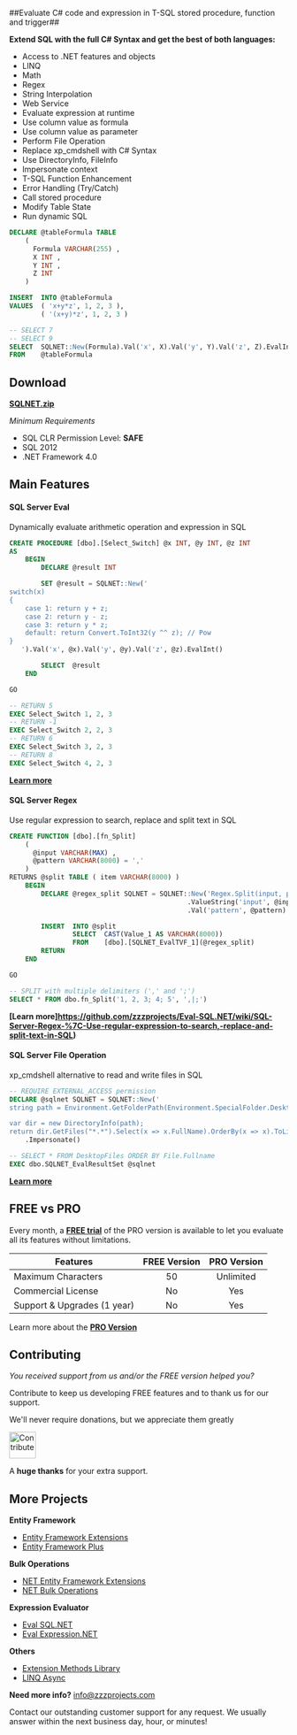 ##Evaluate C# code and expression in T-SQL stored procedure, function and trigger##

**Extend SQL with the full C# Syntax and get the best of both languages:**

- Access to .NET features and objects
 - LINQ
 - Math
 - Regex
 - String Interpolation
 - Web Service
- Evaluate expression at runtime
 - Use column value as formula
 - Use column value as parameter
- Perform File Operation
 - Replace xp_cmdshell with C# Syntax
 - Use DirectoryInfo, FileInfo
 - Impersonate context
- T-SQL Function Enhancement
 - Error Handling (Try/Catch)
 - Call stored procedure
 - Modify Table State
 - Run dynamic SQL
 
    
```sql
DECLARE @tableFormula TABLE
    (
      Formula VARCHAR(255) ,
      X INT ,
      Y INT ,
      Z INT
    )

INSERT  INTO @tableFormula
VALUES  ( 'x+y*z', 1, 2, 3 ),
        ( '(x+y)*z', 1, 2, 3 )

-- SELECT 7
-- SELECT 9
SELECT  SQLNET::New(Formula).Val('x', X).Val('y', Y).Val('z', Z).EvalInt()
FROM    @tableFormula
```

## Download
**[SQLNET.zip](https://github.com/zzzprojects/Eval-SQL.NET/releases)**

_Minimum Requirements_
- SQL CLR Permission Level: **SAFE**
- SQL 2012
- .NET Framework 4.0

## Main Features
#### SQL Server Eval
Dynamically evaluate arithmetic operation and expression in SQL

```sql
CREATE PROCEDURE [dbo].[Select_Switch] @x INT, @y INT, @z INT
AS
    BEGIN
        DECLARE @result INT

        SET @result = SQLNET::New('
switch(x)
{
    case 1: return y + z;
    case 2: return y - z;
    case 3: return y * z;
    default: return Convert.ToInt32(y ^^ z); // Pow
}
   ').Val('x', @x).Val('y', @y).Val('z', @z).EvalInt()

        SELECT  @result
    END

GO

-- RETURN 5
EXEC Select_Switch 1, 2, 3
-- RETURN -1
EXEC Select_Switch 2, 2, 3
-- RETURN 6
EXEC Select_Switch 3, 2, 3
-- RETURN 8
EXEC Select_Switch 4, 2, 3
```

**[Learn more](https://github.com/zzzprojects/Eval-SQL.NET/wiki/SQL-Server-Eval-%7C-Dynamically-evaluate-arithmetic-operation-and-expression-in-SQL)**

#### SQL Server Regex
Use regular expression to search, replace and split text in SQL

```sql
CREATE FUNCTION [dbo].[fn_Split]
    (
      @input VARCHAR(MAX) ,
      @pattern VARCHAR(8000) = ','
    )
RETURNS @split TABLE ( item VARCHAR(8000) )
    BEGIN
        DECLARE @regex_split SQLNET = SQLNET::New('Regex.Split(input, pattern)')
                                             .ValueString('input', @input)
                                             .Val('pattern', @pattern)

        INSERT  INTO @split
                SELECT  CAST(Value_1 AS VARCHAR(8000))
                FROM    [dbo].[SQLNET_EvalTVF_1](@regex_split)
        RETURN
    END

GO

-- SPLIT with multiple delimiters (',' and ';')
SELECT * FROM dbo.fn_Split('1, 2, 3; 4; 5', ',|;')
```

**[Learn more]https://github.com/zzzprojects/Eval-SQL.NET/wiki/SQL-Server-Regex-%7C-Use-regular-expression-to-search,-replace-and-split-text-in-SQL)**

#### SQL Server File Operation 
xp_cmdshell alternative to read and write files in SQL

```sql
-- REQUIRE EXTERNAL_ACCESS permission
DECLARE @sqlnet SQLNET = SQLNET::New('
string path = Environment.GetFolderPath(Environment.SpecialFolder.Desktop);

var dir = new DirectoryInfo(path);
return dir.GetFiles("*.*").Select(x => x.FullName).OrderBy(x => x).ToList();')
    .Impersonate()

-- SELECT * FROM DesktopFiles ORDER BY File.Fullname
EXEC dbo.SQLNET_EvalResultSet @sqlnet
```

**[Learn more](https://github.com/zzzprojects/Eval-SQL.NET/wiki/SQL-Server-File-Operation-%7C-xp_cmdshell-alternative-to-read-and-write-files-in-SQL)**

## FREE vs PRO

Every month, a **[FREE trial](https://github.com/zzzprojects/Eval-SQL.NET/releases)** of the PRO version is available to let you evaluate all its features without limitations.

Features | FREE Version | PRO Version
------------ | :-------------: | :-------------:
Maximum Characters | 50 | Unlimited
Commercial License | No | Yes
Support & Upgrades (1 year) | No | Yes

Learn more about the **[PRO Version](http://eval-sql.net/#pro)**

## Contributing
_You received support from us and/or the FREE version helped you?_

Contribute to keep us developing FREE features and to thank us for our support.

We'll never require donations, but we appreciate them greatly

<a href="http://www.zzzprojects.com/contribute/" target="_blank"><img src="http://www.zzzprojects.com/images/paypal-contribute.png" alt="Contribute" height="48"></a>

A **huge thanks** for your extra support.


## More Projects

**Entity Framework**
- [Entity Framework Extensions](http://www.zzzprojects.com/products/dotnet-development/entity-framework-extensions/)
- [Entity Framework Plus](https://github.com/zzzprojects/EntityFramework-Plus)

**Bulk Operations**
- [NET Entity Framework Extensions](http://www.zzzprojects.com/products/dotnet-development/entity-framework-extensions/)
- [NET Bulk Operations](http://www.zzzprojects.com/products/dotnet-development/bulk-operations/)

**Expression Evaluator**
- [Eval SQL.NET](https://github.com/zzzprojects/Eval-SQL.NET)
- [Eval Expression.NET](https://github.com/zzzprojects/Eval-Expression.NET)

**Others**
- [Extension Methods Library](https://github.com/zzzprojects/Z.ExtensionMethods/)
- [LINQ Async](https://github.com/zzzprojects/Linq-AsyncExtensions)

**Need more info?** info@zzzprojects.com

Contact our outstanding customer support for any request. We usually answer within the next business day, hour, or minutes!
